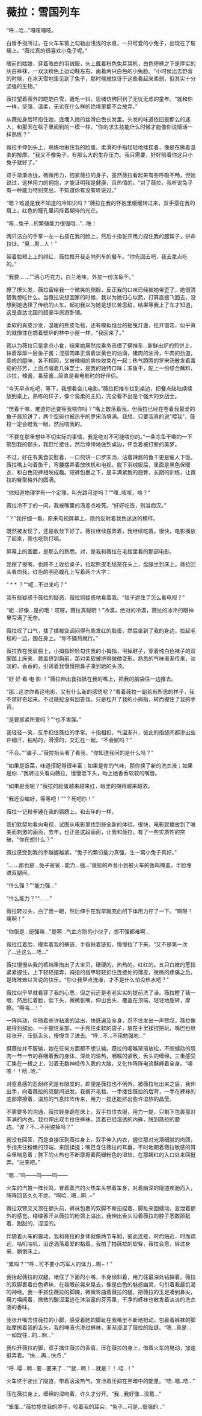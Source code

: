 # 薇拉：雪国列车

“呼…哈…”嘎吱嘎吱。

白皙手指所过，在火车车窗上勾勒出浅浅的水痕，一只可爱的小兔子，出现在了玻璃上。“薇拉真的很喜欢小兔子呢。”

眼前的姑娘，穿着皓白的羽绒服，头上戴着粉色兔耳耳机，白色短裤之下是厚实的灰白裤袜，一双淡粉色上运动鞋左右，画着两只白色的小兔脸。“小时候出去野营的时候，在冰天雪地里见到了兔子，那时候就惊讶于这些看起来柔弱，但其实十分坚强的生物。”

薇拉望着窗外的皑皑白雪，睫毛一抖，思绪仿佛回到了无忧无虑的童年。“就和你一样，坚强，温柔，无论在什么样的绝境里都不会放弃。”

从薇拉身后环抱住她，连埋入她的丝滑白色长发里。头发的味道依旧是那么的迷人，和那天在毯子里闻到的一模一样。“你的求生技能什么时候才能像你说情话一样熟练？”

薇拉手伸到头上，熟练地揪住我的脸蛋。柔滑的手指轻轻地揉捏着，像是在做着温柔的按摩。“我又不像兔子，有那么大的生存压力。我只需要，好好陪着你这只小兔子就好了。”

双手渐渐收拢，微微用力，抱紧薇拉的身子，虽然薇拉看起来有些呼吸不畅，但她说过，这样用力的拥抱，才能证明我是健康，且热情的。“对了薇拉，我听说兔子有一种能力特别突出，不知道你有没有听说过。”

“嗯？难道是我不知道的冷知识吗？”薇拉在我的怀抱里缓缓转过来，双手搭在我的肩上，红色的瞳孔里闪烁着期待的光芒。

“咳…兔子…的繁殖能力很强哦…”…啪！

两只洁白的手掌一左一右按在我的脸上，然后十指张开用力捏住我的腮帮子，拼命拉扯。“臭…男…人！”

带着脸颊上上的绯红，薇拉推开我走向列车的餐车。“你先回去吧，我去拿点吃的。”

“我要… …”“酒心巧克力，白兰地味，外加一份冻鱼干。”

撩了撩头发，薇拉留给我一个微笑的侧脸，反正我的口味已经被她带歪了，她很清楚我想吃什么。当薇拉说想回家的时候，我以为她归心似箭，打算直接飞回去，没想到她选择了传统的火车。起初我以为她是想忆苦思甜，结果等我上了车才知道，这是直达北国的超豪华旅游卧铺。

柔软的真皮沙发，温暖的熊皮毛毯，还有模拟烛台的摇曳灯盏，拉开窗帘，似乎真的就像住在燃着壁炉的林中小屋一样。“我回来了。”

我以为薇拉只是拿点小食，结果她居然找乘务员借了辆推车…新鲜出炉的煎饼上，抹着厚厚一层鱼子酱；混搭肉串正滴着淡黄色的油滴，猪肉的油滑，牛肉的劲道，鹿肉的膻味，各不相同，又被辣椒的爽快收束在一起；热气腾腾的罗宋汤散发着番茄的芬芳，上面点缀着几抹芝士，是我的独特口味；冻鱼干，配上一份综合蘸料，沙拉，辣酱，番茄酱…简直是看电影时的好伴侣。

“今天早点吃吧，等下，我想看会儿电影。”薇拉把推车拉到桌边，把餐点陆陆续续放到桌上，熟练的样子，像个温柔的主妇，完全看不出是个强大的女战士。

“愣着干嘛，难道你还要等我喂你吗？”嘴上数落着我，但薇拉已经在卷着我最爱的鱼子酱煎饼了，两个空碗也被热乎的罗宋汤填满。我想，只要我真的说“喂我”，薇拉一定会瞪我一眼，然后喂我的。

“不要在那里想些不切实际的事情，我是绝对不可能喂你的。”一条冻鱼干唰的一下砸到我的额头，我赶忙接住，然后悻悻地做到桌边，怀念着被打断的美梦。

不过，好在有美食安慰着，一口煎饼一口罗宋汤，沾着辣酱的鱼干更是催人下饭。薇拉嘴上叼着鱼干，弯腰摆弄着放映机和电视，脱下羽绒服后，里面是黑色保暖衣，和白色短裤相映成趣。短裤包裹之下，是丰满紧致的翘臀，长期的训练，让薇拉的臀型格外的圆满。

“你知道物理学有一个定理，叫光路可逆吗？”“噗..咳咳，啥？”

薇拉冷不丁的一问，我被嘴里的汤差点呛死。“好好吃饭，别当痴汉。”

“？”我仔细一看，原来电视屏幕上，隐约反射着我色迷迷的模样。

既然被发现了，还是收敛下好了。薇拉继续摆弄着，我继续吃着。很快，电影播放了起来，我也吃到打嗝。

屏幕上的画面，是那么的熟悉。对，是我和薇拉在毛毯里看的那部电影。

我擦了擦嘴，也顾不上收拾桌子，拉起熊皮毛毯笼在头上，盘腿坐到床上。薇拉回头看向我，红色的明亮瞳孔上写着两个大字：

“ * * ？”“呃…不进来吗？”

我有些疑惑于薇拉的疑惑，薇拉则疑惑地看着我。“毯子遮住了怎么看电视？”

“呃…好像…是的哦！哎呀，薇拉真聪明！”冷漠，绝对的冷漠，薇拉的冰冷的眼神里写满了无奈。

薇拉叹了口气，揉了揉被空调闷得有些发红的脸蛋，然后坐到了我的身边，拉起毛毯的一边，围在身上。“你不嫌热就行。”

薇拉靠在我肩膀上，小拇指轻轻勾住我的小拇指，甩掉鞋子，穿着纯白色袜子的双脚踏上床来，膝盖挤到胸前，那对柔软被挤得微微变形。熟悉的气味渐渐传来，淡淡的，香香的，引诱着我慢慢把鼻子凑到她的头顶。

“好·好·看·电·影·！”薇拉伸出食指抵在我的嘴上，把我的脑袋往一边推去。

“那…这次你看这电影，又有什么新的感悟呢？”看着薇拉一副若有所思的样子，我不禁好奇起来。不过薇拉没有回答我，只是松开了我的小拇指，转而握住了我的手背。

“是要抓紧所爱吗？”“也不害臊。”

我轻轻一笑，反手扣住薇拉的手掌。十指相扣，气温渐升，彼此的指缝间都渗出些许细汗，粘粘的，滑滑的，交汇在一起。“不会腻吗？”

“不会。”“骗子…”薇拉抬头看了看我，“你知道我问的是什么吗？”

“如果是饭菜，味道搭配得很丰富；如果是你的气味，那你换了新的洗衣液；如果是你…”我转过头看向薇拉，慢慢低下头，吻上她香香软软的嘴唇。

“如果是我呢？”薇拉的脸蛋越来越来红，眼里的期待越来越浓。

“我还没编好，等等吧！”“？死吧你！”

薇拉一记粉拳锤在我的肩膀上。和去年的一样。

我们默契地看向电视，试图从电影里找到些全新的体验。很快，电影就播放到了唯美而刺激的画面，去年，也正是这段画面，让我和薇拉，有了一些实质性的突破。“你在想什么？”

薇拉感受到我的手越握越紧。“兔子的繁衍能力真强，生一窝小兔子真好。”

“… …那也是…兔子爸爸…能力…强…”薇拉的声音小到被火车的轰鸣掩盖，半脸埋进双腿间。

“什么强？”“能力强…”

“什么能力？”“… …”

薇拉转过头，白了我一眼，然后伸手在我早就充血的下体用力拧了一下。“啊呀！痛啊！”

“你倒是…挺强嘛…”是啊…气血方刚的小伙子，想不强都难啊…

薇拉红着脸，摸索着我的裤链，手指揪着链扣，慢慢拉了下来。“又不是第一次了…还这么…唔…”

薇拉慢慢从我的裤裆里掏出了大宝贝，硬硬的，热热的，红红的。五只白嫩的葱指紧紧握住，上下轻轻摆弄，拇指的指甲轻轻扣住连接处的薄皮，微微的疼痛之后，是阵阵难以言说的快乐。“你让我早点洗澡，才不是什么怕没热水吧？”

薇拉似乎早就看穿了我的心思，但之前还是老老实实的提前洗了澡。薇拉瞪了我一眼，然后红着脸，低下头，微微张嘴，伸出舌头，覆盖在顶端，轻轻地旋转，摩擦。“啊哈…！”

一阵抖动，伴随着些许粘液的溢出，快感遍及全身，忍不住发出一声赞叹。薇拉像是得到鼓励，一手握住茎部，一手兜住柔软的袋子，放在手里揉捏把玩，嘴巴也继续张开，压低舌头，慢慢含了进去。“呼…不…不用勉强地…”

但薇拉并不服输，她在任何方面都不想认输。薇拉的咽喉渐渐放松，不断蠕动的肌肉一节一节的吞咽着我的身体，深处的温热，咽喉的紧致，舌头的缠绵，三重感受汇集在一根之上，沿着无数神经传入我的大脑，又化作阵阵电流酥麻着全身。“唔咳！！哈..哈..”

对窒息感的忍耐终究是有限度的，即便是薇拉也不例外。被薇拉吐出来之后，我伸出手，向着薇拉的双腿间进发。我揭开毛毯，一手搂住薇拉的后背，一手在裤袜的底部摩擦着，温热的气息阵阵传来，用力一捏还能挤出些许湿热的晶莹。

不需要多的沟通，薇拉转身跪在床上，双手拉住衣服，用力一提，只剩下包裹那对丰满的内衣。我也伸出双手拉住裤袜，连着已经湿透的内裤，脱到薇拉的膝边。“诶？不…不用脱掉吗？”

我没有回答，而是直接压到薇拉身上，双手伸入内衣，握住那对光滑细腻的肉团，手指夹住粉嫩的顶端，来回揉搓；嘴巴含住薇拉的耳垂，不时地朝着薇拉敏感的耳朵里喘息着；胯下的火热也不断摩擦着两瓣粉色的湿软，在那嫣红的入口处来回挺弄。“进来吧。”

“嗯…”呜——呜——呜——

火车的汽笛一阵长鸣，冒着蒸汽的火热车头带着车身，对着幽深的隧道疾驰而入，阵阵回音久久不绝。“啊哈…嗯…啊..~”

薇拉双臂交叉顶在额头前，裤袜包裹的双脚不断扭捏着，脚趾来回蠕动，宣泄着额外的感觉。缕缕香汗从薇拉的粉颈上溢出，我伸出舌头沿着薇拉的脖子悉数舔舐着，甜甜的，涩涩的。

伴随着火车的震动，我和薇拉的身体就像两节车厢，彼此连接，时而贴近，时而疏远，咕叽咕叽，沿途洒落着爱的黏着。我拍了拍薇拉的软臀，薇拉会意，转过身来，躺倒床上。

“累吗？”“呼…可不要小巧军人的体力…啊~！”

我抬起薇拉的双腿，堵住了下面的小嘴，半身倾斜着，用力往最深处钻探着。薇拉的双脚裹着白色裤袜，在我眼前晃来晃去，像是白色的魅惑幽灵，勾引着我最饥渴的神经。我一手抓住薇拉的脚踝，微微弯曲着薇拉的腿，把薇拉的玉足凑到鼻尖，用力嗅闻着，微微的酸涩混迹在沐浴露的芬芳里，干净的裤袜也散发着淡淡的洗衣液的香味。

我张开嘴含住薇拉的小脚，感受着她的脚趾在我嘴里不断地扭动。包裹着裤袜的脚趾摩擦着我的舌头，我的唾液也渗过裤袜，渐渐浸湿了薇拉的趾缝。“嗯…真是…一如既往…的…啊…”

我松开薇拉的脚，双手擒住薇拉的香肩，压在薇拉的身上，借着火车的晃动，加速挺弄着。“快….再…快点..”

“呼..嘤…啊…要…要来了…”“就…啊！…就是！！.唔..！”

火车终于驶出了隧道，带着滚滚热气，宣泄着压抑在黑暗中的能量。“唔..嗯..唔…”

压在薇拉身上，缠绵的湿吻着，许久才分开。“我…我好像…没戴…”

“笨蛋…”薇拉揽住我的脖子，咬着我的耳朵，“兔子…可是…很强的…” 

  

 